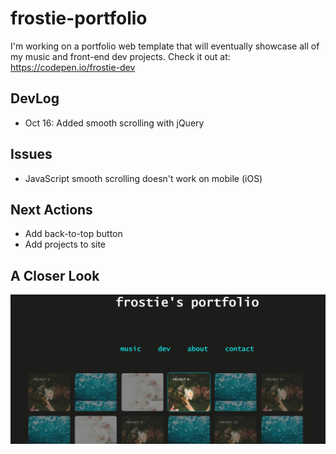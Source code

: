 # frostie-portfolio
I'm working on a portfolio web template that will eventually showcase all of my music and front-end dev projects. Check it out at: https://codepen.io/frostie-dev

## DevLog
- Oct 16: Added smooth scrolling with jQuery

## Issues
- JavaScript smooth scrolling doesn't work on mobile (iOS)

## Next Actions
- Add back-to-top button
- Add projects to site

## A Closer Look

![alt_text](https://github.com/frostie/frostie-portfolio/blob/master/frostie-portfolio.jpg)
